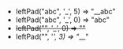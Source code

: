 - leftPad("abc", '_', 5) => "__abc"
- leftPad("abc", '_', 0) => "abc"
- ~~leftPad("", '_', 0) => ""~~
- leftPad("", '_', 3) => "___"

